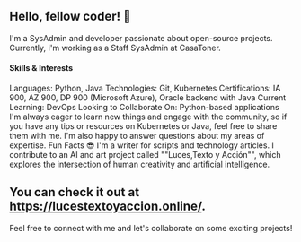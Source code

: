 ## Hello, fellow coder! 👋
I'm a SysAdmin and developer passionate about open-source projects. Currently, I'm working as a Staff SysAdmin at CasaToner.

#### Skills & Interests
Languages: Python, Java
Technologies: Git, Kubernetes
Certifications: IA 900, AZ 900, DP 900 (Microsoft Azure), Oracle backend with Java
Current Learning: DevOps
Looking to Collaborate On: Python-based applications
I'm always eager to learn new things and engage with the community, so if you have any tips or resources on Kubernetes or Java, feel free to share them with me. I'm also happy to answer questions about my areas of expertise.
Fun Facts 😎
I'm a writer for scripts and technology articles.
I contribute to an AI and art project called ""Luces,Texto y Acción"", which explores the intersection of human creativity and artificial intelligence. 
## You can check it out at https://lucestextoyaccion.online/.
Feel free to connect with me and let's collaborate on some exciting projects!










